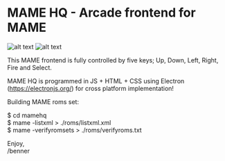 # MAME HQ - Arcade frontend for MAME

![alt text](https://www.mamedev.org/_include/img/logo-mame.png)
![alt text](https://raw.github.com/bennerhq/mamehq/master/image/screenshot-001.png)


This MAME frontend is fully controlled by five keys; Up, Down, Left, Right, Fire and Select.

MAME HQ is programmed in JS + HTML + CSS using Electron (https://electronjs.org/) for cross platform implementation!

Building MAME roms set:

$ cd mamehq  
$ mame -listxml > ./roms/listxml.xml  
$ mame -verifyromsets > ./roms/verifyroms.txt  


Enjoy,  
/benner
